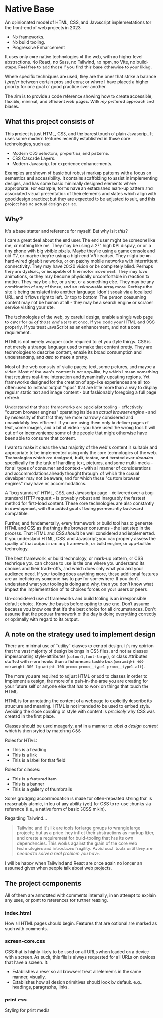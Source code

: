 # Native Base

An opinionated model of HTML, CSS, and Javascript implementations for the front-end of web projects in 2023.

- No frameworks.
- No build tooling.
- Progressive Enhancement.

It uses only core native technologies of the web, with no higher level abstractions. No React, no Sass, no Tailwind, no npm, no Vite, no build-steps. Feel free to add those if you find this base otherwise to your liking.

Where specific techniques are used, they are the ones that strike a balance _I prefer_ between certain pros and cons; or where I have placed a higher priority for one goal of good practice over another.

The aim is to provide a code reference showing how to create accessible, flexible, minimal, and efficient web pages. With _my_ prefered approach and biases.

## What this project consists of

This project is just HTML, CSS, and the barest touch of plain Javascript. It uses some modern features recently established in those core technologies, such as;

- Modern CSS selectors, properties, and patterns.
- CSS Cascade Layers.
- Modern Javascript for experience enhancements.

Examples are shown of basic but robust markup patterns with a focus on semantics and accessibility. It contains scaffolding to assist in implementing designs, and has some basic minimally designed elements where appropriate. For example, forms have an established mark-up pattern and associated visual presentation of their elements and states which align with good design practice; but they are expected to be adjusted to suit, and this project has no actual design per-se.

## Why?

It's a base starter and reference for myself. But why is it _this_?

I care a great deal about the end user. The end user might be someone like me, or nothing like me. They may be using a 27" high DPI display, or on a tiny phone with big visible pixels. Maybe they're using a game console and old TV, or maybe they're using a high-end VR headset. They might be on hard-wired gigabit networks, or on patchy mobile networks with intermittent connectivity. They may have 20:20 vision or be completely blind. Perhaps they are dyslexic, or incapable of fine motor movement. They may love animations, or they may become physically uncomfortable in reaction to motion. They may be a he, or a she, or a something else. They may be any combination of any of those, and an unknowable array more. Perhaps the site is being translated into another language I don't speak via a localised URL, and it flows right to left. Or top to bottom. The person consuming content may not be human at all - they may be a search engine or scraper service visiting your site.

The technologies of the web, by careful design, enable a single web page to cater for _all of those end users_ at once. If you code your HTML and CSS properly. If you treat JavaScript as an enhancement, and not a core requirement.

HTML is not merely wrapper code required to let you style things. CSS is not merely a strange language used to make that content pretty. They are technologies to describe content, enable its broad consumption and understanding, and _also_ to make it pretty.

Most of the web consists of static pages; text, some pictures, and maybe a video. Most of the web's content is not app-like, by which I mean something that requires real-time interaction and dynamically updating regions. Yet frameworks designed for the creation of app-like experiences are all too often used to instead output "apps" that are little more than a way to display regular static text and image content - but fashionably foregoing a full page refresh.

Understand that those frameworks are specialist tooling - effectively "custom browser engines" operating inside an _actual browser engine_ - and by necessity of that fact they are more narrowly considered and unavoidably less efficient. If you are using them only to deliver pages of text, some images, and a bit of video - you have used the wrong tool. It will cut off or inconvenience some of the people that might otherwise have been able to consume that content.

I want to make it clear: the vast majority of the web's content is suitable and appropriate to be implemented using only the core technologies of the web. Technologies which are designed, built, tested, and iterated over _decades_ specifically for the task of handling text, pictures, and some multi-media - for all types of consumer and context - with all manner of considerations and accommodations already thought through, of which the casual developer may not be aware, and for which those "custom browser engines" may have no accommodations.

A "bog standard" HTML, CSS, and Javascript page - delivered over a bog-standard HTTP request - is provably robust and inarguably the fastest method for first-load content. These core technologies are also constantly in development, with the added goal of being permenantly backward compatible.

Further, and fundamentally, every framework or build tool has to generate HTML and CSS as the things the browser consumes - the last step in the process. That HTML and CSS _should_ be well considered and implemented. If you understand HTML, CSS, and Javascript; you can properly assess the quality of that output from any framework, or build engine, or app-builder technology.

The best framework, or build technology, or mark-up pattern, or CSS technique you can choose to use is the one where you understand its choices and their trade-offs, and which does only what you and your audience need. If your tooling does anything more, those additional features are an ineficiency someone has to pay for somewhere. If you don't understand what your tooling is doing and why, then you don't know what impact the implementation of its choices forces on your users or peers.

Un-considered use of frameworks and build tooling is an irresponsible default choice. Know the basics before opting to use one. Don't assume because you know one that it's the best choice for all circumstances. Don't assume that the popular framework of the day is doing everything correctly or optimally with regard to its output.

## A note on the strategy used to implement design

There are minimal use of "utility" classes to control design. It's my opinion that the vast majority of design belongs in CSS files, and not as classes impersonating style-attributes (`colour1,font-large`), or class attributes stuffed with more hooks than a fishermans tackle box (`sm:weight-400 md:weight-300 lg:weight-100 promo promo__type1 promo__type1-alt`).

The more you are required to adjust HTML or add to classes in order to implement a design, the more of a pain-in-the-arse you are creating for your future self or anyone else that has to work on things that touch the HTML.

HTML is for annotating the content of a webpage to explicitly describe its structure and meaning. HTML is not intended to be used to embed style. Avoiding the close coupling of style with content is _precisely_ why CSS was created in the first place.

Classes should be used meagerly, and in a manner to _label a design context_ which is then styled by matching CSS.

Roles for HTML:

- This is a heading
- This is a link
- This is a label for that field

Roles for classes:

- This is a featured item
- This is a banner
- This is a gallery of thumbnails

Some grudging accommodation is made for often-repeated styling that is reasonably atomic, in leu of any ability (yet) for CSS to re-use chunks via reference (i.e., a native form of basic SCSS mixin).

Regarding Tailwind...

> Tailwind and it's ilk are tools for large groups to wrangle large projects; but as a price they inflict their abstractions as markup litter, and create a requirement for build-tooling that has its own dependencies. This works against the grain of the core web technologies and introduces fragility. Avoid such tools until they are _needed to solve a real problem you have_.

I will be happy when Tailwind and React are once again no longer an assumed given when people talk about web projects.

## The project components

All of them are annotated with comments internally, in an attempt to explain any uses, or point to references for further reading.

### index.html

How all HTML pages should begin. Features that are optional are marked as such with comments.

### screen-core.css

CSS that is highly likely to be used on all URLs when loaded on a device with a screen. As such, this file is always requested for all URLs on devices that have a screen. It:

- Establishes a reset so all browsers treat all elements in the same manner, visually.
- Establishes how all design primitives should look by default. e.g., headings, paragraphs, links.

### print.css

Styling for print media
